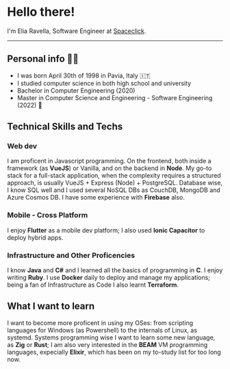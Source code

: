 # Hello there!

I'm Elia Ravella, Software Engineer at [Spaceclick](https://www.spaceclick.com/it/). 

---

## Personal info 🧑‍🦱
- I was born April 30th of 1998 in Pavia, Italy 🇮🇹
- I studied computer science in both high school and university
- Bachelor in Computer Engineering (2020)
- Master in Computer Science and Engineering - Software Engineering (2022) :page_with_curl:

## Technical Skills and Techs
### Web dev
I am proficent in Javascript programming. On the frontend, both inside a framework (as **VueJS**) or Vanilla, and on the backend in **Node**. My go-to stack for a full-stack application, when the complexity requires a structured approach, is usually VueJS + Express (Node) + PostgreSQL. Database wise, I know SQL well and I used several NoSQL DBs as CouchDB, MongoDB and Azure Cosmos DB. I have some experience with **Firebase** also.

### Mobile - Cross Platform
I enjoy **Flutter** as a mobile dev platform; I also used **Ionic Capacitor** to deploy hybrid apps.

### Infrastructure and Other Proficencies
I know **Java** and **C#** and I learned all the basics of programming in **C**. I enjoy writing **Ruby**. I use **Docker** daily to deploy and manage my applications; being a fan of Infrastructure as Code I also learnt **Terraform**. 

## What I want to learn
I want to become more proficent in using my OSes: from scripting languages for Windows (as Powershell) to the internals of Linux, as systemd. Systems programming wise I want to learn some new language, as **Zig** or **Rust**; I am also very interested in the **BEAM** VM programming languages, expecially **Elixir**, which has been on my to-study list for too long now.
